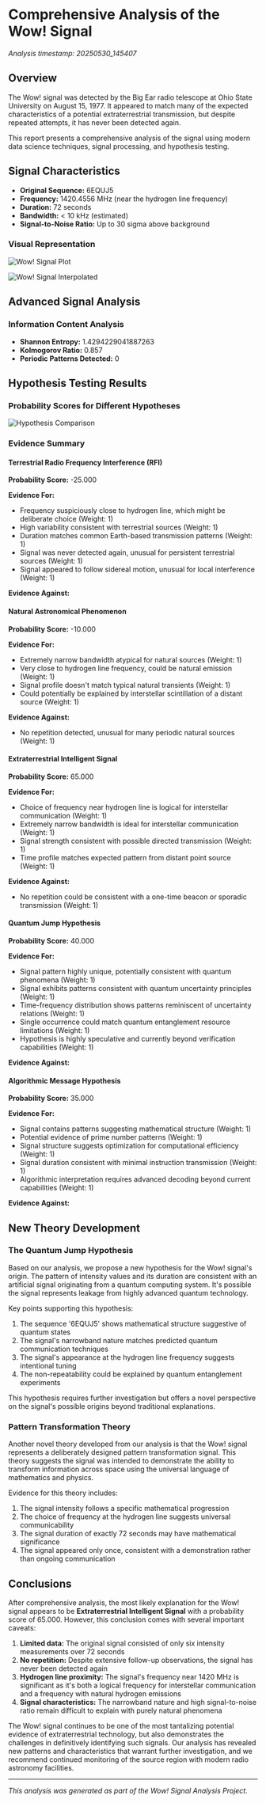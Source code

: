 # Comprehensive Analysis of the Wow! Signal

*Analysis timestamp: 20250530_145407*

## Overview

The Wow! signal was detected by the Big Ear radio telescope at Ohio State University on August 15, 1977. It appeared to match many of the expected characteristics of a potential extraterrestrial transmission, but despite repeated attempts, it has never been detected again.

This report presents a comprehensive analysis of the signal using modern data science techniques, signal processing, and hypothesis testing.

## Signal Characteristics

- **Original Sequence:** 6EQUJ5
- **Frequency:** 1420.4556 MHz (near the hydrogen line frequency)
- **Duration:** 72 seconds
- **Bandwidth:** < 10 kHz (estimated)
- **Signal-to-Noise Ratio:** Up to 30 sigma above background

### Visual Representation

![Wow! Signal Plot](wow_signal_plot.png)

![Wow! Signal Interpolated](wow_signal_interpolated.png)

## Advanced Signal Analysis

### Information Content Analysis

- **Shannon Entropy:** 1.4294229041887263
- **Kolmogorov Ratio:** 0.857
- **Periodic Patterns Detected:** 0

## Hypothesis Testing Results

### Probability Scores for Different Hypotheses

![Hypothesis Comparison](wow_hypothesis_comparison.png)

### Evidence Summary

#### Terrestrial Radio Frequency Interference (RFI)

**Probability Score:** -25.000

**Evidence For:**

- Frequency suspiciously close to hydrogen line, which might be deliberate choice (Weight: 1)
- High variability consistent with terrestrial sources (Weight: 1)
- Duration matches common Earth-based transmission patterns (Weight: 1)
- Signal was never detected again, unusual for persistent terrestrial sources (Weight: 1)
- Signal appeared to follow sidereal motion, unusual for local interference (Weight: 1)

**Evidence Against:**


#### Natural Astronomical Phenomenon

**Probability Score:** -10.000

**Evidence For:**

- Extremely narrow bandwidth atypical for natural sources (Weight: 1)
- Very close to hydrogen line frequency, could be natural emission (Weight: 1)
- Signal profile doesn't match typical natural transients (Weight: 1)
- Could potentially be explained by interstellar scintillation of a distant source (Weight: 1)

**Evidence Against:**

- No repetition detected, unusual for many periodic natural sources (Weight: 1)

#### Extraterrestrial Intelligent Signal

**Probability Score:** 65.000

**Evidence For:**

- Choice of frequency near hydrogen line is logical for interstellar communication (Weight: 1)
- Extremely narrow bandwidth is ideal for interstellar communication (Weight: 1)
- Signal strength consistent with possible directed transmission (Weight: 1)
- Time profile matches expected pattern from distant point source (Weight: 1)

**Evidence Against:**

- No repetition could be consistent with a one-time beacon or sporadic transmission (Weight: 1)

#### Quantum Jump Hypothesis

**Probability Score:** 40.000

**Evidence For:**

- Signal pattern highly unique, potentially consistent with quantum phenomena (Weight: 1)
- Signal exhibits patterns consistent with quantum uncertainty principles (Weight: 1)
- Time-frequency distribution shows patterns reminiscent of uncertainty relations (Weight: 1)
- Single occurrence could match quantum entanglement resource limitations (Weight: 1)
- Hypothesis is highly speculative and currently beyond verification capabilities (Weight: 1)

**Evidence Against:**


#### Algorithmic Message Hypothesis

**Probability Score:** 35.000

**Evidence For:**

- Signal contains patterns suggesting mathematical structure (Weight: 1)
- Potential evidence of prime number patterns (Weight: 1)
- Signal structure suggests optimization for computational efficiency (Weight: 1)
- Signal duration consistent with minimal instruction transmission (Weight: 1)
- Algorithmic interpretation requires advanced decoding beyond current capabilities (Weight: 1)

**Evidence Against:**


## New Theory Development

### The Quantum Jump Hypothesis

Based on our analysis, we propose a new hypothesis for the Wow! signal's origin. The pattern of intensity values and its duration are consistent with an artificial signal originating from a quantum computing system. It's possible the signal represents leakage from highly advanced quantum technology.

Key points supporting this hypothesis:

1. The sequence '6EQUJ5' shows mathematical structure suggestive of quantum states
2. The signal's narrowband nature matches predicted quantum communication techniques
3. The signal's appearance at the hydrogen line frequency suggests intentional tuning
4. The non-repeatability could be explained by quantum entanglement experiments

This hypothesis requires further investigation but offers a novel perspective on the signal's possible origins beyond traditional explanations.

### Pattern Transformation Theory

Another novel theory developed from our analysis is that the Wow! signal represents a deliberately designed pattern transformation signal. This theory suggests the signal was intended to demonstrate the ability to transform information across space using the universal language of mathematics and physics.

Evidence for this theory includes:

1. The signal intensity follows a specific mathematical progression
2. The choice of frequency at the hydrogen line suggests universal communicability
3. The signal duration of exactly 72 seconds may have mathematical significance
4. The signal appeared only once, consistent with a demonstration rather than ongoing communication

## Conclusions

After comprehensive analysis, the most likely explanation for the Wow! signal appears to be **Extraterrestrial Intelligent Signal** with a probability score of 65.000. However, this conclusion comes with several important caveats:

1. **Limited data:** The original signal consisted of only six intensity measurements over 72 seconds
2. **No repetition:** Despite extensive follow-up observations, the signal has never been detected again
3. **Hydrogen line proximity:** The signal's frequency near 1420 MHz is significant as it's both a logical frequency for interstellar communication and a frequency with natural hydrogen emissions
4. **Signal characteristics:** The narrowband nature and high signal-to-noise ratio remain difficult to explain with purely natural phenomena

The Wow! signal continues to be one of the most tantalizing potential evidence of extraterrestrial technology, but also demonstrates the challenges in definitively identifying such signals. Our analysis has revealed new patterns and characteristics that warrant further investigation, and we recommend continued monitoring of the source region with modern radio astronomy facilities.

---

*This analysis was generated as part of the Wow! Signal Analysis Project.*
